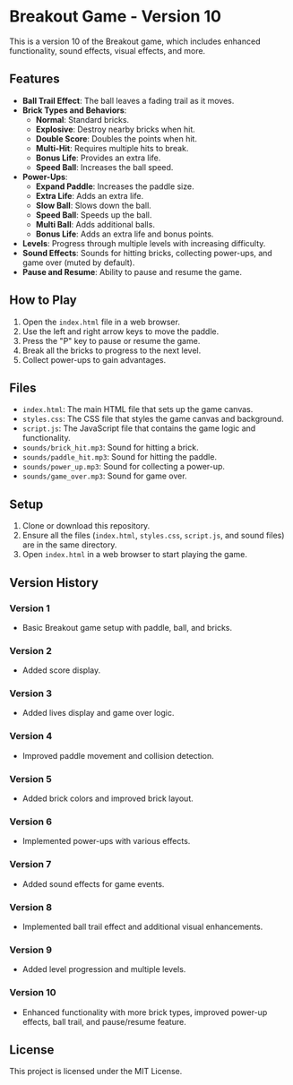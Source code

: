# Breakout Game - Version 10

This is a version 10 of the Breakout game, which includes enhanced functionality, sound effects, visual effects, and more.

## Features

- **Ball Trail Effect**: The ball leaves a fading trail as it moves.
- **Brick Types and Behaviors**:
  - **Normal**: Standard bricks.
  - **Explosive**: Destroy nearby bricks when hit.
  - **Double Score**: Doubles the points when hit.
  - **Multi-Hit**: Requires multiple hits to break.
  - **Bonus Life**: Provides an extra life.
  - **Speed Ball**: Increases the ball speed.
- **Power-Ups**:
  - **Expand Paddle**: Increases the paddle size.
  - **Extra Life**: Adds an extra life.
  - **Slow Ball**: Slows down the ball.
  - **Speed Ball**: Speeds up the ball.
  - **Multi Ball**: Adds additional balls.
  - **Bonus Life**: Adds an extra life and bonus points.
- **Levels**: Progress through multiple levels with increasing difficulty.
- **Sound Effects**: Sounds for hitting bricks, collecting power-ups, and game over (muted by default).
- **Pause and Resume**: Ability to pause and resume the game.

## How to Play

1. Open the `index.html` file in a web browser.
2. Use the left and right arrow keys to move the paddle.
3. Press the "P" key to pause or resume the game.
4. Break all the bricks to progress to the next level.
5. Collect power-ups to gain advantages.

## Files

- `index.html`: The main HTML file that sets up the game canvas.
- `styles.css`: The CSS file that styles the game canvas and background.
- `script.js`: The JavaScript file that contains the game logic and functionality.
- `sounds/brick_hit.mp3`: Sound for hitting a brick.
- `sounds/paddle_hit.mp3`: Sound for hitting the paddle.
- `sounds/power_up.mp3`: Sound for collecting a power-up.
- `sounds/game_over.mp3`: Sound for game over.

## Setup

1. Clone or download this repository.
2. Ensure all the files (`index.html`, `styles.css`, `script.js`, and sound files) are in the same directory.
3. Open `index.html` in a web browser to start playing the game.

## Version History

### Version 1
- Basic Breakout game setup with paddle, ball, and bricks.

### Version 2
- Added score display.

### Version 3
- Added lives display and game over logic.

### Version 4
- Improved paddle movement and collision detection.

### Version 5
- Added brick colors and improved brick layout.

### Version 6
- Implemented power-ups with various effects.

### Version 7
- Added sound effects for game events.

### Version 8
- Implemented ball trail effect and additional visual enhancements.

### Version 9
- Added level progression and multiple levels.

### Version 10
- Enhanced functionality with more brick types, improved power-up effects, ball trail, and pause/resume feature.

## License

This project is licensed under the MIT License.

